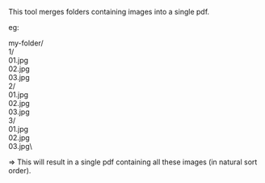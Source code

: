 This tool merges folders containing images into a single pdf.

eg: 

my-folder/\
  1/\
    01.jpg\
    02.jpg\
    03.jpg\
  2/\
    01.jpg\
    02.jpg\
    03.jpg\
  3/\
    01.jpg\
    02.jpg\
    03.jpg\

=> This will result in a single pdf containing all these images (in natural sort order).
